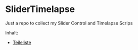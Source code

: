 # SliderTimelapse
Just a repo to collect my Slider Control and Timelapse Scrips

Inhalt:
- [Teileliste](https://github.com/tbrumm/SliderTimelapse/blob/master/Parts.md)
